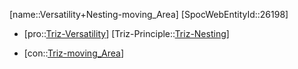 ﻿---
type: TrizContradiction
aliases:
- Versatility+Nesting-moving_Area
license: CC BY-SA 4.0
copyright: https://github.com/SpocWeb
IsDeleted: false
IsReadOnly: false
Confidential: public
tags: 
- Triz/Contradiction
---
[name::Versatility+Nesting-moving_Area]
[SpocWebEntityId::26198]
+ [pro::[Triz-Versatility](tech/Triz/Parameter/Triz-Versatility.md)]
[Triz-Principle::[Triz-Nesting](tech/Triz/Principle/Triz-Nesting.md)]
- [con::[Triz-moving_Area](tech/Triz/Parameter/Triz-moving_Area.md)]


